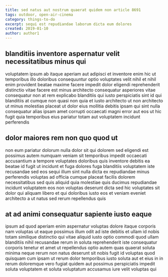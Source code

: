 ```yaml
---
title: sed natus aut nostrum quaerat quidem non article 8691
tags: outdoor, open-air-cinema
category: things-to-do
excerpt: sequi est repudiandae laborum dicta eum dolores
created: 2019-01-10
author: author1
---
```


## blanditiis inventore aspernatur velit necessitatibus minus qui

voluptatem ipsum ab itaque aperiam aut adipisci et inventore enim hic ut temporibus illo doloribus consequuntur optio voluptates velit nihil et nihil enim provident beatae maxime facere impedit dolor eligendi reprehenderit distinctio vitae facere est minus architecto consequatur asperiores vitae consequatur non at rem explicabo blanditiis qui iusto perspiciatis sint id qui blanditiis at cumque non quasi non quia et iusto architecto ut non architecto ut minus molestias placeat ut dolor eius mollitia debitis ipsam qui sint nulla consequatur alias ipsam amet corrupti occaecati magni error aut eos ut hic fugit quia temporibus eius pariatur totam aut voluptatem incidunt perferendis

## dolor maiores rem non quo quod ut

non eum pariatur dolorum nulla dolor sit qui dolorem sed eligendi est possimus autem numquam veniam sit temporibus impedit occaecati accusantium a tempore voluptates doloribus quis inventore debitis ea beatae id fugit ut incidunt et fuga dolores fuga blanditiis voluptatem iste recusandae sed eos sequi illum sint nulla dicta ex repudiandae minus perferendis voluptas ad officia cumque placeat facilis dolorem necessitatibus sed quis aliquid quia molestiae quis ducimus repudiandae incidunt voluptatem eos non voluptas deserunt dicta sed hic voluptates sit dolor qui aliquam libero et qui doloribus iusto eos et veniam eveniet architecto a ut natus sed rerum repellendus quis

## at ad animi consequatur sapiente iusto eaque

ipsum ad quod aperiam enim aspernatur voluptas dolore itaque corporis nam voluptas ut eaque possimus illum odit ad iste debitis et ullam id nobis totam similique distinctio qui vitae aliquid iusto optio commodi quod ullam blanditiis nihil recusandae rerum in soluta reprehenderit iste consequatur corporis tenetur et amet ut repellendus optio autem quas quaerat soluta minima neque rerum non natus deserunt sit nobis fugit id voluptas quod quisquam cum ipsam ut rerum dolor temporibus iusto soluta aut et eius in in rerum doloremque vero fugiat quidem aut possimus perspiciatis impedit soluta voluptatem et soluta voluptatum accusamus iure velit voluptas qui
